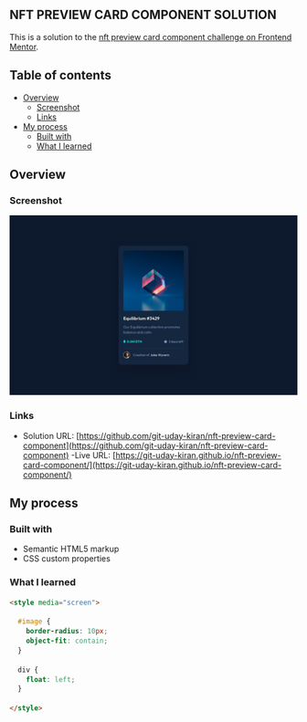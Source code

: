 ## NFT PREVIEW CARD COMPONENT SOLUTION
This is a solution to the [nft preview card component challenge on Frontend Mentor](https://www.frontendmentor.io/challenges/nft-preview-card-component-SbdUL_w0U/hub/nft-preview-card-component-using-html5-and-css-kOi62eEHXk).

## Table of contents
- [Overview](#Overview)
  - [Screenshot](#Screenshot)
  - [Links](#Links)
- [My process](#my-process)
  - [Built with](#Built-with)
  - [What I learned](#What-I-learned)

## Overview

### Screenshot
![](./design/desktop-design.jpg)

### Links

- Solution URL: [https://github.com/git-uday-kiran/nft-preview-card-component](https://github.com/git-uday-kiran/nft-preview-card-component)
-Live URL: [https://git-uday-kiran.github.io/nft-preview-card-component/](https://git-uday-kiran.github.io/nft-preview-card-component/)

## My process

### Built with

- Semantic HTML5 markup
- CSS custom properties

### What I learned


```html
<style media="screen">

  #image {
    border-radius: 10px;
    object-fit: contain;
  }

  div {
    float: left;
  }

</style>
```
